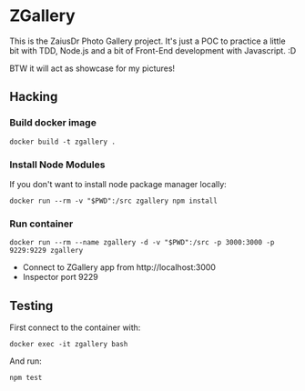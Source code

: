 # ZGallery

This is the ZaiusDr Photo Gallery project. It's just a POC to practice a little
bit with TDD, Node.js and a bit of Front-End development with Javascript. :D

BTW it will act as showcase for my pictures!

## Hacking

### Build docker image

`docker build -t zgallery .`

### Install Node Modules

If you don't want to install node package manager locally:

`docker run --rm -v "$PWD":/src zgallery npm install`

### Run container

`docker run --rm --name zgallery -d -v "$PWD":/src -p 3000:3000 -p 9229:9229 zgallery`

* Connect to ZGallery app from http://localhost:3000
* Inspector port 9229

## Testing

First connect to the container with:

`docker exec -it zgallery bash`

And run:

`npm test`
